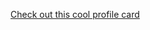 [Check out this cool profile card](https://github.com/ZibusisoConrad/frontend-mentor-profile-card-component)
